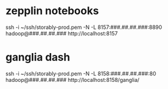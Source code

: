 # zepplin notebooks
ssh -i ~/ssh/storably-prod.pem -N -L 8157:###.##.##.###:8890 hadoop@###.##.##.###
http://localhost:8157

# ganglia dash
ssh -i ~/ssh/storably-prod.pem -N -L 8158:###.##.##.###:80 hadoop@###.##.##.###
http://localhost:8158/ganglia/